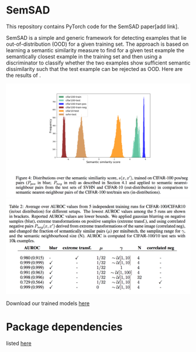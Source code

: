 # SemSAD

This repository contains PyTorch code for the SemSAD paper[add link].

SemSAD is a simple and generic framework for detecting examples that lie out-of-distribution (OOD) for a given training set. The approach is based on learning a semantic similarity measure to find for a given test example the semantically closest example in the training set and then using a discriminator to classify whether the two examples show sufficient semantic dissimilarity such that the test example can be rejected as OOD. Here are the results of .

<img src="paper/Figure4.png" width="600">
<img src="paper/Table2.png" width="600">




Download our trained models [here]()

# Package dependencies
listed [here](https://github.com/nimaous/SemSAD/blob/main/package_version.txt)
